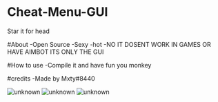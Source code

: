 # Cheat-Menu-GUI

Star it for head


#About
-Open Source
-Sexy
-hot
-NO IT DOSENT WORK IN GAMES OR HAVE AIMBOT ITS ONLY THE GUI 

#How to use
-Compile it and have fun you monkey

#credits
-Made by Mxty#8440

![unknown](https://user-images.githubusercontent.com/62792350/195998932-8a89e5e2-0d3b-408b-8a75-ce51cb4392f9.png)
![unknown](https://user-images.githubusercontent.com/62792350/195998947-6dd7565a-d308-431a-ae47-d014755596c5.png)
![unknown](https://user-images.githubusercontent.com/62792350/195998948-575f2671-6a7e-41b2-bac6-555758e002d4.png)
